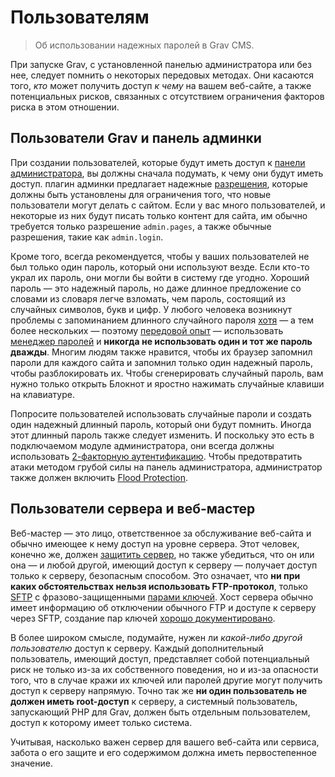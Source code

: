 # Пользователям

> Об использовании надежных паролей в Grav CMS.

При запуске Grav, с установленной панелью администратора или без нее, следует помнить о некоторых передовых методах. Они касаются того, *кто* может получить доступ *к чему* на вашем веб-сайте, а также потенциальных рисков, связанных с отсутствием ограничения факторов риска в этом отношении.

## Пользователи Grav и панель админки

При создании пользователей, которые будут иметь доступ к [панели администратора](/05.admin-panel/index), вы должны сначала подумать, к чему они будут иметь доступ. плагин админки предлагает надежные [разрешения](/05.admin-panel/02.dashboard/03.profile/index?id=Уровни-доступа), которые должны быть установлены для ограничения того, что новые пользователи могут делать с сайтом. Если у вас много пользователей, и некоторые из них будут писать только контент для сайта, им обычно требуется только разрешение `admin.pages`, а также обычные разрешения, такие как `admin.login`.

Кроме того, всегда рекомендуется, чтобы у ваших пользователей не был только один пароль, который они используют везде. Если кто-то украл их пароль, они могли бы войти в систему где угодно. Хороший пароль — это надежный пароль, но даже длинное предложение со словами из словаря легче взломать, чем пароль, состоящий из случайных символов, букв и цифр. У любого человека возникнут проблемы с запоминанием длинного случайного пароля [хотя](https://xkcd.com/936/) — а тем более нескольких — поэтому [передовой опыт](https://support.google.com/account/answer/32040) — использовать [менеджер паролей](https://alternativeto.net/tag/encrypted-passwords/) и **никогда не использовать один и тот же пароль дважды**. Многим людям также нравится, чтобы их браузер запомнил пароли для каждого сайта и запомнил только один надежный пароль, чтобы разблокировать их. Чтобы сгенерировать случайный пароль, вам нужно только открыть Блокнот и яростно нажимать случайные клавиши на клавиатуре.

Попросите пользователей использовать случайные пароли и создать один надежный длинный пароль, который они будут помнить. Иногда этот длинный пароль также следует изменить. И поскольку это есть в подключаемом модуле администратора, они всегда должны использовать [2-факторную аутентификацию](/05.admin-panel/06.security/01.2fa/index). Чтобы предотвратить атаки методом грубой силы на панель администратора, администратор также должен включить [Flood Protection](/05.admin-panel/06.security/02.rate-limiting/index).

## Пользователи сервера и веб-мастер

Веб-мастер — это лицо, ответственное за обслуживание веб-сайта и обычно имеющее к нему доступ на уровне сервера. Этот человек, конечно же, должен [защитить сервер](/13.security/05.server-side/index), но также убедиться, что он или она — и любой другой, имеющий доступ к серверу — получает доступ только к серверу, безопасным способом. Это означает, что **ни при каких обстоятельствах нельзя использовать FTP-протокол**, только [SFTP](https://www.ssh.com/ssh/sftp/) с фразово-защищенными [парами ключей](https://www.ssh.com/ssh/public-key-authentication). Хост сервера обычно имеет информацию об отключении обычного FTP и доступе к серверу через SFTP, создание пар ключей [хорошо документировано](https://www.linode.com/docs/security/authentication/use-public-key-authentication-with-ssh/#generating-keys).

В более широком смысле, подумайте, нужен ли *какой-либо другой пользователю* доступ к серверу. Каждый дополнительный пользователь, имеющий доступ, представляет собой потенциальный риск не только из-за их собственного поведения, но и из-за опасности того, что в случае кражи их ключей или паролей другие могут получить доступ к серверу напрямую. Точно так же **ни один пользователь не должен иметь root-доступ** к серверу, а системный пользователь, запускающий PHP для Grav, должен быть отдельным пользователем, доступ к которому имеет только система.

Учитывая, насколько важен сервер для вашего веб-сайта или сервиса, забота о его защите и его содержимом должна иметь первостепенное значение.
